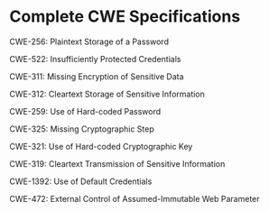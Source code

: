 

# Complete CWE Specifications

CWE-256: Plaintext Storage of a Password

CWE-522: Insufficiently Protected Credentials

CWE-311: Missing Encryption of Sensitive Data

CWE-312: Cleartext Storage of Sensitive Information

CWE-259: Use of Hard-coded Password

CWE-325: Missing Cryptographic Step

CWE-321: Use of Hard-coded Cryptographic Key

CWE-319: Cleartext Transmission of Sensitive Information

CWE-1392: Use of Default Credentials

CWE-472: External Control of Assumed-Immutable Web Parameter